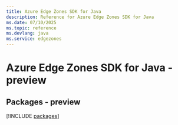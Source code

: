 ```yaml
---
title: Azure Edge Zones SDK for Java
description: Reference for Azure Edge Zones SDK for Java
ms.date: 07/10/2025
ms.topic: reference
ms.devlang: java
ms.service: edgezones
---
```

# Azure Edge Zones SDK for Java - preview
## Packages - preview
[!INCLUDE [packages](edge-zones-index.md)]
